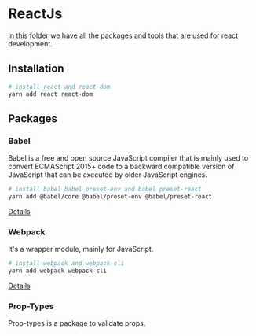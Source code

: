 # ReactJs
In this folder we have all the packages and tools that are used for react development.

## Installation
```bash
# install react and react-dom
yarn add react react-dom
```


## Packages

### Babel
Babel is a free and open source JavaScript compiler that is mainly used to convert ECMAScript 2015+ code to a backward compatible version of JavaScript that can be executed by older JavaScript engines.
```bash
# install babel babel preset-env and babel preset-react
yarn add @babel/core @babel/preset-env @babel/preset-react
```
[Details](https://github.com/AlvaroYmagawa/GoStack08/tree/master/React/Babel)


### Webpack
It's a wrapper module, mainly for JavaScript.
```bash
# install webpack and webpack-cli
yarn add webpack webpack-cli
```
[Details](https://github.com/AlvaroYmagawa/GoStack08/tree/master/React/Webpack)


### Prop-Types
Prop-types is a package to validate props.
